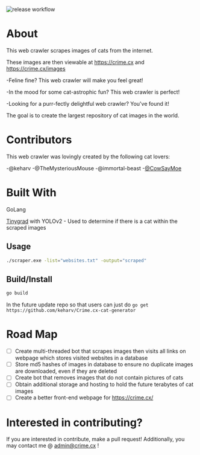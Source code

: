 ![release workflow](https://github.com/keharv/Crime.cx-cat-generator/actions/workflows/go.yml/badge.svg)
# About
This web crawler scrapes images of cats from the internet.

These images are then viewable at https://crime.cx and https://crime.cx/images

-Feline fine? This web crawler will make you feel great!

-In the mood for some cat-astrophic fun? This web crawler is perfect!

-Looking for a purr-fectly delightful web crawler? You've found it!


The goal is to create the largest repository of cat images in the world.

# Contributors

This web crawler was lovingly created by the following cat lovers:

-@keharv
-@TheMysteriousMouse
-@immortal-beast
-[@CowSayMoe](https://github.com/cowsaymoe)


# Built With
GoLang
    

[Tinygrad](http://github.com/geohot/tinygrad) with YOLOv2 - Used to determine if there is a cat within the scraped images

## Usage
```bash
./scraper.exe -list="websites.txt" -output="scraped"
```

## Build/Install
```bash
go build
```
In the future update repo so that users can just do ```go get https://github.com/keharv/Crime.cx-cat-generator```

# Road Map

- [ ] Create multi-threaded bot that scrapes images then visits all links on webpage which stores visited websites in a database
- [ ] Store md5 hashes of images in database to ensure no duplicate images are downloaded, even if they are deleted
- [ ] Create bot that removes images that do not contain pictures of cats
- [ ] Obtain additional storage and hosting to hold the future terabytes of cat images
- [ ] Create a better front-end webpage for https://crime.cx/

# Interested in contributing?
If you are interested in contribute, make a pull request! Additionally, you may contact me @ admin@crime.cx !